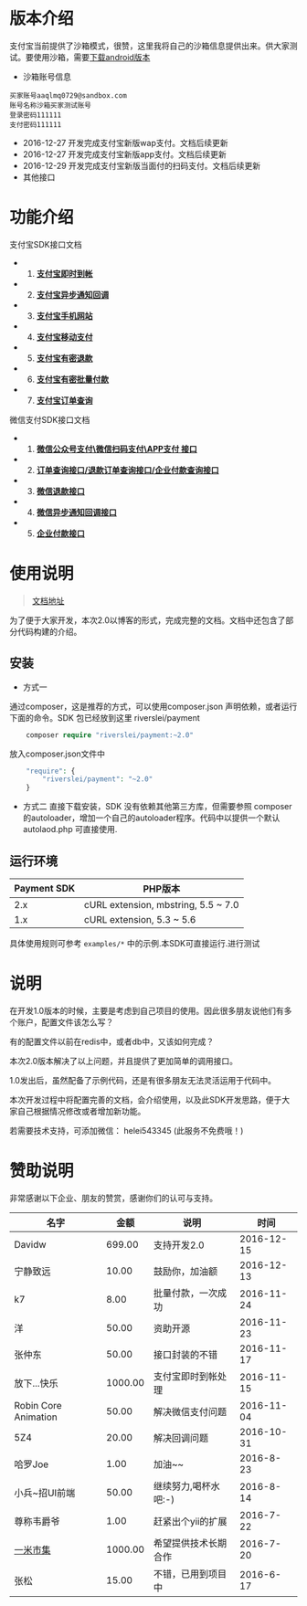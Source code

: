 # 版本介绍

支付宝当前提供了沙箱模式，很赞，这里我将自己的沙箱信息提供出来。供大家测试。要使用沙箱，需要[下载android版本](https://openhome.alipay.com/platform/appDaily.htm?tab=tool) 

* 沙箱账号信息
```
买家账号aaqlmq0729@sandbox.com
账号名称沙箱买家测试账号
登录密码111111
支付密码111111
```
* 2016-12-27 开发完成支付宝新版wap支付。文档后续更新
* 2016-12-27 开发完成支付宝新版app支付。文档后续更新
* 2016-12-29 开发完成支付宝新版当面付的扫码支付。文档后续更新
* 其他接口


# 功能介绍

支付宝SDK接口文档

* 1. **[支付宝即时到帐](https://helei112g.github.io/2016/07/18/%E6%94%AF%E4%BB%98%E5%AE%9D%EF%BC%9A%E5%8D%B3%E6%97%B6%E5%88%B0%E8%B4%A6%E6%8E%A5%E5%8F%A3%E6%8E%A5%E5%85%A5/)** 
* 2. **[支付宝异步通知回调](https://helei112g.github.io/2016/07/29/%E6%94%AF%E4%BB%98%E7%9A%84%E5%9B%9E%E8%B0%83%E7%BB%9F%E4%B8%80%E5%A4%84%E7%90%86/)**
* 3. **[支付宝手机网站](https://helei112g.github.io/2016/07/29/PHP%E6%8E%A5%E5%85%A5%E6%94%AF%E4%BB%98%E5%AE%9D%E6%89%8B%E6%9C%BA%E7%BD%91%E7%AB%99%E6%94%AF%E4%BB%98%E3%80%81%E7%A7%BB%E5%8A%A8%E6%94%AF%E4%BB%98%E6%8E%A5%E5%8F%A3/)**
* 4. **[支付宝移动支付](https://helei112g.github.io/2016/07/29/PHP%E6%8E%A5%E5%85%A5%E6%94%AF%E4%BB%98%E5%AE%9D%E6%89%8B%E6%9C%BA%E7%BD%91%E7%AB%99%E6%94%AF%E4%BB%98%E3%80%81%E7%A7%BB%E5%8A%A8%E6%94%AF%E4%BB%98%E6%8E%A5%E5%8F%A3/)**
* 5. **[支付宝有密退款](https://helei112g.github.io/2016/08/03/PHP%E6%8E%A5%E5%85%A5%E6%94%AF%E4%BB%98%E5%AE%9D%E6%9C%89%E5%AF%86%E9%80%80%E6%AC%BE%E6%8E%A5%E5%8F%A3/)**
* 6. **[支付宝有密批量付款](https://helei112g.github.io/2016/08/03/PHP%E6%8E%A5%E5%85%A5%E6%94%AF%E4%BB%98%E5%AE%9D%E6%9C%89%E5%AF%86%E6%89%B9%E9%87%8F%E8%BD%AC%E6%AC%BE%E6%8E%A5%E5%8F%A3/)**
* 7. **[支付宝订单查询](https://helei112g.github.io/2016/08/03/PHP%E6%8E%A5%E5%85%A5%E6%94%AF%E4%BB%98%E5%AE%9D%E5%8D%95%E7%AC%94%E8%AE%A2%E5%8D%95%E6%9F%A5%E8%AF%A2%E6%8E%A5%E5%8F%A3/)**

微信支付SDK接口文档

* 1. **[微信公众号支付\微信扫码支付\APP支付 接口](https://helei112g.github.io/2016/08/10/%E5%BE%AE%E4%BF%A1%E7%9A%84%E4%B8%89%E7%A7%8D%E6%94%AF%E4%BB%98%E6%96%B9%E5%BC%8F%E6%8E%A5%E5%85%A5%EF%BC%9AAPP%E6%94%AF%E4%BB%98%E3%80%81%E5%85%AC%E4%BC%97%E5%8F%B7%E6%94%AF%E4%BB%98%E3%80%81%E6%89%AB%E7%A0%81%E6%94%AF%E4%BB%98/)**
* 2. **[订单查询接口/退款订单查询接口/企业付款查询接口](https://helei112g.github.io/2016/08/10/%E5%BE%AE%E4%BF%A1%E6%94%AF%E4%BB%98%E8%AE%A2%E5%8D%95%E3%80%81%E9%80%80%E6%AC%BE%E8%AE%A2%E5%8D%95%E3%80%81%E8%BD%AC%E6%AC%BE%E8%AE%A2%E5%8D%95%E7%9A%84%E6%9F%A5%E8%AF%A2/)**
* 3. **[微信退款接口](https://helei112g.github.io/2016/08/16/PHP%E6%8E%A5%E5%85%A5%E5%BE%AE%E4%BF%A1%E9%80%80%E6%AC%BE%E6%8E%A5%E5%8F%A3/)**
* 4. **[微信异步通知回调接口](https://helei112g.github.io/2016/07/29/%E6%94%AF%E4%BB%98%E7%9A%84%E5%9B%9E%E8%B0%83%E7%BB%9F%E4%B8%80%E5%A4%84%E7%90%86/)**
* 5. **[企业付款接口](https://helei112g.github.io/2016/08/16/PHP%E6%8E%A5%E5%85%A5%E5%BE%AE%E4%BF%A1%E4%BC%81%E4%B8%9A%E4%BB%98%E6%AC%BE%E5%8A%9F%E8%83%BD/)**

# 使用说明

> [文档地址](https://helei112g.github.io/2016/07/18/%E6%94%AF%E4%BB%98%E5%AE%9D%E3%80%81%E5%BE%AE%E4%BF%A1%E6%94%AF%E4%BB%98%E6%8E%A5%E5%85%A5%E9%9B%86%E6%88%90/)

为了便于大家开发，本次2.0以博客的形式，完成完整的文档。文档中还包含了部分代码构建的介绍。

## 安装

* 方式一

通过composer，这是推荐的方式，可以使用composer.json 声明依赖，或者运行下面的命令。SDK 包已经放到这里 riverslei/payment

```php
    composer require "riverslei/payment:~2.0"
```

放入composer.json文件中

```php
    "require": {
        "riverslei/payment": "~2.0"
    }
```

* 方式二
直接下载安装，SDK 没有依赖其他第三方库，但需要参照 composer的autoloader，增加一个自己的autoloader程序。代码中以提供一个默认autolaod.php  可直接使用.

## 运行环境

Payment SDK | PHP版本
---|---
2.x | cURL extension, mbstring, 5.5 ~ 7.0
1.x | cURL extension, 5.3 ~ 5.6

具体使用规则可参考 `examples/*` 中的示例.本SDK可直接运行.进行测试

# 说明

在开发1.0版本的时候，主要是考虑到自己项目的使用。因此很多朋友说他们有多个账户，配置文件该怎么写？

有的配置文件以前在redis中，或者db中，又该如何完成？

本次2.0版本解决了以上问题，并且提供了更加简单的调用接口。

1.0发出后，虽然配备了示例代码，还是有很多朋友无法灵活运用于代码中。

本次开发过程中将配置完善的文档，会介绍使用，以及此SDK开发思路，便于大家自己根据情况修改或者增加新功能。

若需要技术支持，可添加微信： helei543345  (此服务不免费哦！)

# 赞助说明

非常感谢以下企业、朋友的赞赏，感谢你们的认可与支持。

名字 | 金额 | 说明 | 时间
---|---|---|---
Davidw | 699.00 | 支持开发2.0 | 2016-12-15
宁静致远 | 10.00 | 鼓励你，加油额 | 2016-12-13
k7 | 8.00 | 批量付款，一次成功 | 2016-11-24
洋 | 50.00 | 资助开源 | 2016-11-23
张仲东 | 50.00 | 接口封装的不错 | 2016-11-17
放下...快乐 | 1000.00 | 支付宝即时到帐处理 | 2016-11-15
Robin Core Animation | 50.00 | 解决微信支付问题 | 2016-11-04
5Z4 | 20.00 | 解决回调问题 | 2016-10-31
哈罗Joe | 1.00 | 加油~~ | 2016-8-23
小兵~招UI前端 | 50.00 | 继续努力,喝杯水吧:-) | 2016-8-14
尊称韦爵爷 | 1.00 | 赶紧出个yii的扩展 | 2016-7-22
[一米市集](http://yimishiji.com/) | 1000.00 | 希望提供技术长期合作 | 2016-7-20
张松 | 15.00 | 不错，已用到项目中 | 2016-6-17





